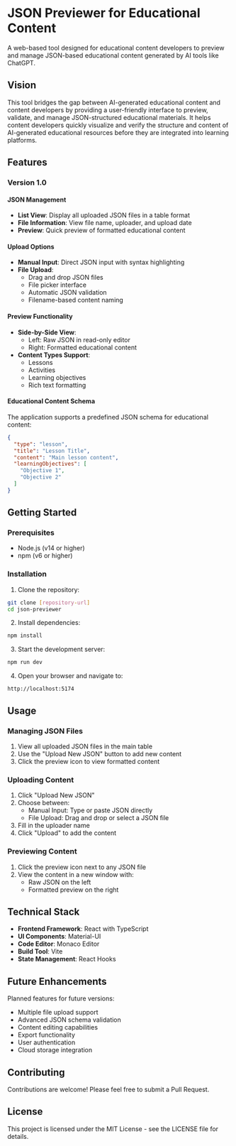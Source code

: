 # JSON Previewer for Educational Content

A web-based tool designed for educational content developers to preview and manage JSON-based educational content generated by AI tools like ChatGPT.

## Vision

This tool bridges the gap between AI-generated educational content and content developers by providing a user-friendly interface to preview, validate, and manage JSON-structured educational materials. It helps content developers quickly visualize and verify the structure and content of AI-generated educational resources before they are integrated into learning platforms.

## Features

### Version 1.0

#### JSON Management
- **List View**: Display all uploaded JSON files in a table format
- **File Information**: View file name, uploader, and upload date
- **Preview**: Quick preview of formatted educational content

#### Upload Options
- **Manual Input**: Direct JSON input with syntax highlighting
- **File Upload**: 
  - Drag and drop JSON files
  - File picker interface
  - Automatic JSON validation
  - Filename-based content naming

#### Preview Functionality
- **Side-by-Side View**:
  - Left: Raw JSON in read-only editor
  - Right: Formatted educational content
- **Content Types Support**:
  - Lessons
  - Activities
  - Learning objectives
  - Rich text formatting

#### Educational Content Schema
The application supports a predefined JSON schema for educational content:

```json
{
  "type": "lesson",
  "title": "Lesson Title",
  "content": "Main lesson content",
  "learningObjectives": [
    "Objective 1",
    "Objective 2"
  ]
}
```

## Getting Started

### Prerequisites
- Node.js (v14 or higher)
- npm (v6 or higher)

### Installation

1. Clone the repository:
```bash
git clone [repository-url]
cd json-previewer
```

2. Install dependencies:
```bash
npm install
```

3. Start the development server:
```bash
npm run dev
```

4. Open your browser and navigate to:
```
http://localhost:5174
```

## Usage

### Managing JSON Files
1. View all uploaded JSON files in the main table
2. Use the "Upload New JSON" button to add new content
3. Click the preview icon to view formatted content

### Uploading Content
1. Click "Upload New JSON"
2. Choose between:
   - Manual Input: Type or paste JSON directly
   - File Upload: Drag and drop or select a JSON file
3. Fill in the uploader name
4. Click "Upload" to add the content

### Previewing Content
1. Click the preview icon next to any JSON file
2. View the content in a new window with:
   - Raw JSON on the left
   - Formatted preview on the right

## Technical Stack

- **Frontend Framework**: React with TypeScript
- **UI Components**: Material-UI
- **Code Editor**: Monaco Editor
- **Build Tool**: Vite
- **State Management**: React Hooks

## Future Enhancements

Planned features for future versions:
- Multiple file upload support
- Advanced JSON schema validation
- Content editing capabilities
- Export functionality
- User authentication
- Cloud storage integration

## Contributing

Contributions are welcome! Please feel free to submit a Pull Request.

## License

This project is licensed under the MIT License - see the LICENSE file for details. 